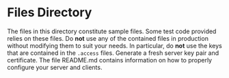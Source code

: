 Files Directory
===============

The files in this directory constitute sample files.
Some test code provided relies on these files.
Do **not** use any of the contained files in production without modifying
them to suit your needs.
In particular, do **not** use the keys that are contained in the `.access`
files.
Generate a fresh server key pair and certificate.
The file README.md contains information on how to properly configure your
server and clients.
